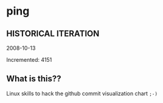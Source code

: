 # ping

## HISTORICAL ITERATION
2008-10-13

Incremented: 4151

## What is this?? 
Linux skills to hack the github commit visualization chart `;-)`

